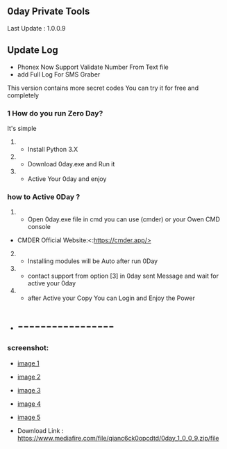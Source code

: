 ## 0day Private Tools
Last Update : 1.0.0.9

## Update Log
- Phonex Now Support Validate Number From Text file
- add Full Log For SMS Graber


This version contains more secret codes
You can try it for free and completely
### 1 How do you run Zero Day?
It's simple

1. - Install Python 3.X
2. - Download 0day.exe and Run it
3. - Active Your 0day and enjoy

### how to Active 0Day ?

1. - Open 0day.exe file in cmd you can use (cmder) or your Owen CMD console
- CMDER Official Website:<:https://cmder.app/>
2. - Installing modules will be Auto after run 0Day
3. - contact support from option [3] in 0day sent Message and wait for active your 0day
4. - after Active your Copy You can Login and Enjoy the Power
- # -----------------
### screenshot:
- [image 1](/screan/Screenshot_1.png)
- [image 2](/screan/Screenshot_2.png)
- [image 3](/screan/Screenshot_3.png)
- [image 4](/screan/Screenshot_4.png)
- [image 5](/screan/Screenshot_5.png)

- Download Link : https://www.mediafire.com/file/qianc6ck0opcdtd/0day_1_0_0_9.zip/file
